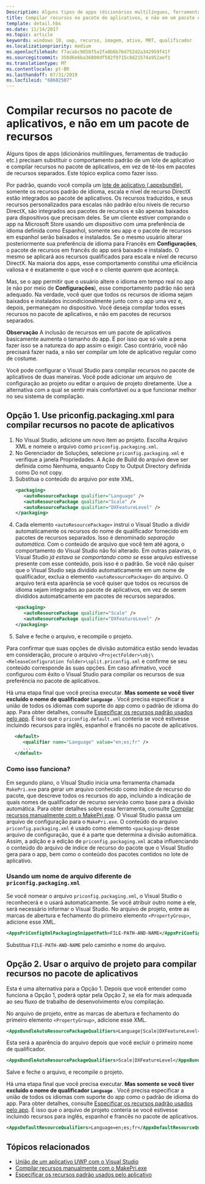 ```yaml
---
Description: Alguns tipos de apps (dicionários multilíngues, ferramentas de tradução etc.) precisam substituir o comportamento padrão de um lote de aplicativo e compilar recursos no pacote de aplicativos, em vez de tê-los em pacotes de recursos separados. Este tópico explica como fazer isso.
title: Compilar recursos no pacote de aplicativos, e não em um pacote de recursos
template: detail.hbs
ms.date: 11/14/2017
ms.topic: article
keywords: windows 10, uwp, recurso, imagem, ativo, MRT, qualificador
ms.localizationpriority: medium
ms.openlocfilehash: f7acabc9858f5a2fa0b6b76d752d2a342959f41f
ms.sourcegitcommit: 350d6e6ba36800df582f9715c8d21574a952aef1
ms.translationtype: MT
ms.contentlocale: pt-BR
ms.lasthandoff: 07/31/2019
ms.locfileid: "68682507"
---
```

# <a name="build-resources-into-your-app-package-instead-of-into-a-resource-pack"></a>Compilar recursos no pacote de aplicativos, e não em um pacote de recursos

Alguns tipos de apps (dicionários multilíngues, ferramentas de tradução etc.) precisam substituir o comportamento padrão de um lote de aplicativo e compilar recursos no pacote de aplicativos, em vez de tê-los em pacotes de recursos separados. Este tópico explica como fazer isso.

Por padrão, quando você compila um [lote de aplicativo (.appxbundle)](/windows/msix/package/packaging-uwp-apps), somente os recursos padrão de idioma, escala e nível de recurso DirectX estão integrados ao pacote de aplicativos. Os recursos traduzidos, e seus recursos personalizados para escalas não padrão e/ou níveis de recurso DirectX, são integrados aos pacotes de recursos e são apenas baixados para dispositivos que precisam deles. Se um cliente estiver comprando o app na Microsoft Store usando um dispositivo com uma preferência de idioma definida como Espanhol, somente seu app e o pacote de recursos em espanhol serão baixados e instalados. Se o mesmo usuário alterar posteriormente sua preferência de idioma para Francês em **Configurações**, o pacote de recursos em francês do app será baixado e instalado. O mesmo se aplicará aos recursos qualificados para escala e nível de recurso DirectX. Na maioria dos apps, esse comportamento constitui uma eficiência valiosa e é exatamente o que você e o cliente *querem* que aconteça.

Mas, se o app permitir que o usuário altere o idioma em tempo real no app (e não por meio de **Configurações**), esse comportamento padrão não será adequado. Na verdade, você quer que todos os recursos de idioma sejam baixados e instalados incondicionalmente junto com o app uma vez e, depois, permaneçam no dispositivo. Você deseja compilar todos esses recursos no pacote de aplicativos, e não em pacotes de recursos separados.

**Observação** A inclusão de recursos em um pacote de aplicativos basicamente aumenta o tamanho do app. É por isso que só vale a pena fazer isso se a natureza do app assim o exigir. Caso contrário, você não precisará fazer nada, a não ser compilar um lote de aplicativo regular como de costume.

Você pode configurar o Visual Studio para compilar recursos no pacote de aplicativos de duas maneiras. Você pode adicionar um arquivo de configuração ao projeto ou editar o arquivo de projeto diretamente. Use a alternativa com a qual se sentir mais confortável ou a que funcionar melhor no seu sistema de compilação.

## <a name="option-1-use-priconfigpackagingxml-to-build-resources-into-your-app-package"></a>Opção 1. Use priconfig.packaging.xml para compilar recursos no pacote de aplicativos

1. No Visual Studio, adicione um novo item ao projeto. Escolha Arquivo XML e nomeie o arquivo como `priconfig.packaging.xml`.
2. No Gerenciador de Soluções, selecione `priconfig.packaging.xml` e verifique a janela Propriedades. A Ação de Build do arquivo deve ser definida como Nenhuma, enquanto Copy to Output Directory definida como Do not copy.
3. Substitua o conteúdo do arquivo por este XML.
   ```xml
   <packaging>
      <autoResourcePackage qualifier="Language" />
      <autoResourcePackage qualifier="Scale" />
      <autoResourcePackage qualifier="DXFeatureLevel" />
   </packaging>
   ```
4. Cada elemento `<autoResourcePackage>` instrui o Visual Studio a dividir automaticamente os recursos do nome de qualificador fornecido em pacotes de recursos separados. Isso é denominado *separação automática*. Com o conteúdo de arquivo que você tem até agora, o comportamento do Visual Studio não foi alterado. Em outras palavras, o Visual Studio *já estava se comportando como se* esse arquivo estivesse presente com esse conteúdo, pois isso é o padrão. Se você não quiser que o Visual Studio seja dividido automaticamente em um nome de qualificador, exclua o elemento `<autoResourcePackage>` do arquivo. O arquivo terá esta aparência se você quiser que todos os recursos de idioma sejam integrados ao pacote de aplicativos, em vez de serem divididos automaticamente em pacotes de recursos separados.
   ```xml
   <packaging>
      <autoResourcePackage qualifier="Scale" />
      <autoResourcePackage qualifier="DXFeatureLevel" />
   </packaging>
   ```
5. Salve e feche o arquivo, e recompile o projeto.

Para confirmar que suas opções de divisão automática estão sendo levadas em consideração, procure o arquivo `<ProjectFolder>\obj\<ReleaseConfiguration folder>\split.priconfig.xml` e confirme se seu conteúdo corresponde às suas opções. Em caso afirmativo, você configurou com êxito o Visual Studio para compilar os recursos de sua preferência no pacote de aplicativos.

Há uma etapa final que você precisa executar. **Mas somente se você tiver excluído o nome de qualificador `Language`** . Você precisa especificar a união de todos os idiomas com suporte do app como o padrão de idioma do app. Para obter detalhes, consulte [Especificar os recursos padrão usados pelo app](specify-default-resources-installed.md). É isso que o `priconfig.default.xml` conteria se você estivesse incluindo recursos para inglês, espanhol e francês no pacote de aplicativos.

```xml
   <default>
      <qualifier name="Language" value="en;es;fr" />
      ...
   </default>
```

### <a name="how-does-this-work"></a>Como isso funciona?

Em segundo plano, o Visual Studio inicia uma ferramenta chamada `MakePri.exe` para gerar um arquivo conhecido como índice de recurso do pacote, que descreve todos os recursos do app, incluindo a indicação de quais nomes de qualificador de recurso servirão como base para a divisão automática. Para obter detalhes sobre essa ferramenta, consulte [Compilar recursos manualmente com o MakePri.exe](compile-resources-manually-with-makepri.md). O Visual Studio passa um arquivo de configuração para o `MakePri.exe`. O conteúdo do arquivo `priconfig.packaging.xml` é usado como elemento `<packaging>` desse arquivo de configuração, que é a parte que determina a divisão automática. Assim, a adição e a edição de `priconfig.packaging.xml` acaba influenciando o conteúdo do arquivo de índice de recurso do pacote que o Visual Studio gera para o app, bem como o conteúdo dos pacotes contidos no lote de aplicativo.

### <a name="using-a-different-file-name-than-priconfigpackagingxml"></a>Usando um nome de arquivo diferente de `priconfig.packaging.xml`

Se você nomear o arquivo `priconfig.packaging.xml`, o Visual Studio o reconhecerá e o usará automaticamente. Se você atribuir outro nome a ele, será necessário informar o Visual Studio. No arquivo de projeto, entre as marcas de abertura e fechamento do primeiro elemento `<PropertyGroup>`, adicione esse XML.

```xml
<AppxPriConfigXmlPackagingSnippetPath>FILE-PATH-AND-NAME</AppxPriConfigXmlPackagingSnippetPath>
```

Substitua `FILE-PATH-AND-NAME` pelo caminho e nome do arquivo.

## <a name="option-2-use-your-project-file-to-build-resources-into-your-app-package"></a>Opção 2. Usar o arquivo de projeto para compilar recursos no pacote de aplicativos

Esta é uma alternativa para a Opção 1. Depois que você entender como funciona a Opção 1, poderá optar pela Opção 2, se ela for mais adequada ao seu fluxo de trabalho de desenvolvimento e/ou compilação.

No arquivo de projeto, entre as marcas de abertura e fechamento do primeiro elemento `<PropertyGroup>`, adicione esse XML.

```xml
<AppxBundleAutoResourcePackageQualifiers>Language|Scale|DXFeatureLevel</AppxBundleAutoResourcePackageQualifiers>
```

Esta será a aparência do arquivo depois que você excluir o primeiro nome de qualificador.

```xml
<AppxBundleAutoResourcePackageQualifiers>Scale|DXFeatureLevel</AppxBundleAutoResourcePackageQualifiers>
```

Salve e feche o arquivo, e recompile o projeto.

Há uma etapa final que você precisa executar. **Mas somente se você tiver excluído o nome de qualificador `Language`** . Você precisa especificar a união de todos os idiomas com suporte do app como o padrão de idioma do app. Para obter detalhes, consulte [Especificar os recursos padrão usados pelo app](specify-default-resources-installed.md). É isso que o arquivo de projeto conteria se você estivesse incluindo recursos para inglês, espanhol e francês no pacote de aplicativos.

```xml
<AppxDefaultResourceQualifiers>Language=en;es;fr</AppxDefaultResourceQualifiers>
```

## <a name="related-topics"></a>Tópicos relacionados

* [União de um aplicativo UWP com o Visual Studio](../packaging/packaging-uwp-apps.md)
* [Compilar recursos manualmente com o MakePri.exe](compile-resources-manually-with-makepri.md)
* [Especificar os recursos padrão usados pelo aplicativo](specify-default-resources-installed.md)
